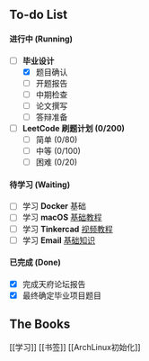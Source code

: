 ## To-do List

#### 进行中 (Running)
- [ ] **毕业设计**
    - [x] 题目确认
    - [ ] 开题报告
    - [ ] 中期检查
    - [ ] 论文撰写
    - [ ] 答辩准备
- [ ] **LeetCode 刷题计划 (0/200)**
    - [ ] 简单 (0/80)
    - [ ] 中等 (0/100)
    - [ ] 困难 (0/20)
#### 待学习 (Waiting)
- [ ] 学习 **Docker** 基础
- [ ] 学习 **macOS** [基础教程](https://edu.gcfglobal.org/en/macosbasics)
- [ ] 学习 **Tinkercad** [视频教程](https://bilibili.com/video/BV1fK4y187jE?p=10)
- [ ] 学习 **Email** [基础知识](https://edu.gcfglobal.org/en/topics/emailbasics)

#### 已完成 (Done)
- [x] 完成天府论坛报告
- [x] 最终确定毕业项目题目

## The Books
[[学习]]
[[书签]]
[[ArchLinux初始化]]